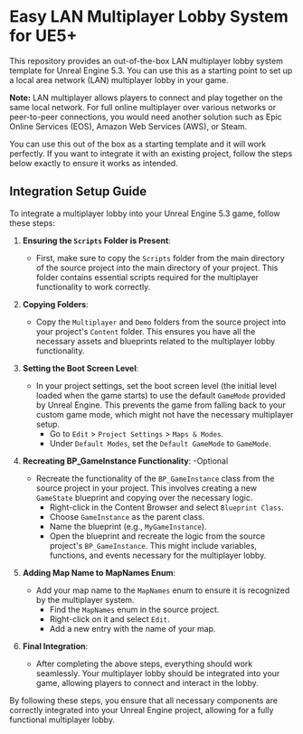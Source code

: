  # Easy LAN Multiplayer Lobby System for UE5+

This repository provides an out-of-the-box LAN multiplayer lobby system template for Unreal Engine 5.3. You can use this as a starting point to set up a local area network (LAN) multiplayer lobby in your game.

**Note:** LAN multiplayer allows players to connect and play together on the same local network. For full online multiplayer over various networks or peer-to-peer connections, you would need another solution such as Epic Online Services (EOS), Amazon Web Services (AWS), or Steam.

You can use this out of the box as a starting template and it will work perfectly. If you want to integrate it with an existing project, follow the steps below exactly to ensure it works as intended.

## Integration Setup Guide

To integrate a multiplayer lobby into your Unreal Engine 5.3 game, follow these steps:

1. **Ensuring the `Scripts` Folder is Present**:
   - First, make sure to copy the `Scripts` folder from the main directory of the source project into the main directory of your project. This folder contains essential scripts required for the multiplayer functionality to work correctly.

2. **Copying Folders**:
   - Copy the `Multiplayer` and `Demo` folders from the source project into your project's `Content` folder. This ensures you have all the necessary assets and blueprints related to the multiplayer lobby functionality.

3. **Setting the Boot Screen Level**:
   - In your project settings, set the boot screen level (the initial level loaded when the game starts) to use the default `GameMode` provided by Unreal Engine. This prevents the game from falling back to your custom game mode, which might not have the necessary multiplayer setup.
     - Go to `Edit` > `Project Settings` > `Maps & Modes`.
     - Under `Default Modes`, set the `Default GameMode` to `GameMode`.

4. **Recreating BP_GameInstance Functionality**: -Optional
   - Recreate the functionality of the `BP_GameInstance` class from the source project in your project. This involves creating a new `GameState` blueprint and copying over the necessary logic.
     - Right-click in the Content Browser and select `Blueprint Class`.
     - Choose `GameInstance` as the parent class.
     - Name the blueprint (e.g., `MyGameInstance`).
     - Open the blueprint and recreate the logic from the source project's `BP_GameInstance`. This might include variables, functions, and events necessary for the multiplayer lobby.

5. **Adding Map Name to MapNames Enum**:
   - Add your map name to the `MapNames` enum to ensure it is recognized by the multiplayer system.
     - Find the `MapNames` enum in the source project.
     - Right-click on it and select `Edit`.
     - Add a new entry with the name of your map.

6. **Final Integration**:
   - After completing the above steps, everything should work seamlessly. Your multiplayer lobby should be integrated into your game, allowing players to connect and interact in the lobby.

By following these steps, you ensure that all necessary components are correctly integrated into your Unreal Engine project, allowing for a fully functional multiplayer lobby.

